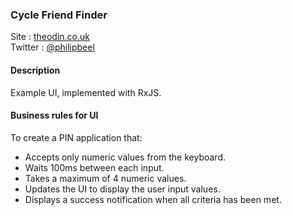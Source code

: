 ### Cycle Friend Finder

Site  : [theodin.co.uk](http://theodin.co.uk/)<br/>
Twitter : [@philipbeel](https://twitter.com/philipbeel)<br/>

#### Description
Example UI, implemented with RxJS.

#### Business rules for UI
To create a PIN application that:

- Accepts only numeric values from the keyboard.
- Waits 100ms between each input.
- Takes a maximum of 4 numeric values.
- Updates the UI to display the user input values.
- Displays a success notification when all criteria has been met.


